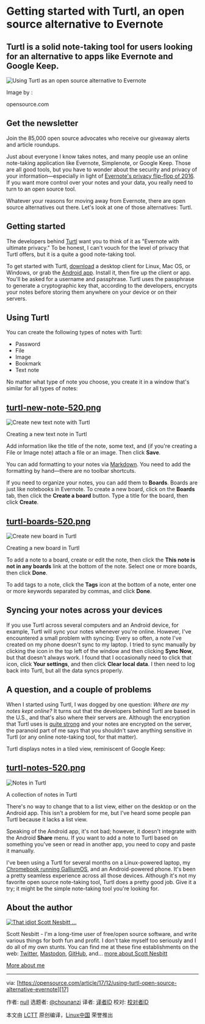 Getting started with Turtl, an open source alternative to Evernote
==================================================================

Turtl is a solid note-taking tool for users looking for an alternative to apps like Evernote and Google Keep.
-------------------------------------------------------------------------------------------------------------

![Using Turtl as an open source alternative to Evernote](https://opensource.com/sites/default/files/styles/image-full-size/public/lead-images/BUS_brainstorm_island_520px.png?itok=6IUPyxkY "Using Turtl as an open source alternative to Evernote")

Image by : 

opensource.com

Get the newsletter
------------------

Join the 85,000 open source advocates who receive our giveaway alerts and article roundups.

Just about everyone I know takes notes, and many people use an online note-taking application like Evernote, Simplenote, or Google Keep. Those are all good tools, but you have to wonder about the security and privacy of your information—especially in light of [Evernote's privacy flip-flop of 2016][1]. If you want more control over your notes and your data, you really need to turn to an open source tool.

Whatever your reasons for moving away from Evernote, there are open source alternatives out there. Let's look at one of those alternatives: Turtl.

Getting started
---------------

The developers behind [Turtl][2] want you to think of it as "Evernote with ultimate privacy." To be honest, I can't vouch for the level of privacy that Turtl offers, but it is a quite a good note-taking tool.

To get started with Turtl, [download][3] a desktop client for Linux, Mac OS, or Windows, or grab the [Android app][4]. Install it, then fire up the client or app. You'll be asked for a username and passphrase. Turtl uses the passphrase to generate a cryptographic key that, according to the developers, encrypts your notes before storing them anywhere on your device or on their servers.

Using Turtl
-----------

You can create the following types of notes with Turtl:

*   Password
*   File
*   Image
*   Bookmark
*   Text note

No matter what type of note you choose, you create it in a window that's similar for all types of notes:

[turtl-new-note-520.png][5]
---------------------------

![Create new text note with Turtl](https://opensource.com/sites/default/files/images/life-uploads/turtl-new-note-520.png "Creating a new text note with Turtl")

Creating a new text note in Turtl

Add information like the title of the note, some text, and (if you're creating a File or Image note) attach a file or an image. Then click **Save**.

You can add formatting to your notes via [Markdown][6]. You need to add the formatting by hand—there are no toolbar shortcuts.

If you need to organize your notes, you can add them to **Boards**. Boards are just like notebooks in Evernote. To create a new board, click on the **Boards** tab, then click the **Create a board** button. Type a title for the board, then click **Create**.

[turtl-boards-520.png][7]
-------------------------

![Create new board in Turtl](https://opensource.com/sites/default/files/images/life-uploads/turtl-boards-520.png "Creating a new Turtl board")

Creating a new board in Turtl

To add a note to a board, create or edit the note, then click the **This note is not in any boards** link at the bottom of the note. Select one or more boards, then click **Done**.

To add tags to a note, click the **Tags** icon at the bottom of a note, enter one or more keywords separated by commas, and click **Done**.

Syncing your notes across your devices
--------------------------------------

If you use Turtl across several computers and an Android device, for example, Turtl will sync your notes whenever you're online. However, I've encountered a small problem with syncing: Every so often, a note I've created on my phone doesn't sync to my laptop. I tried to sync manually by clicking the icon in the top left of the window and then clicking **Sync Now**, but that doesn't always work. I found that I occasionally need to click that icon, click **Your settings**, and then click **Clear local data**. I then need to log back into Turtl, but all the data syncs properly.

A question, and a couple of problems
------------------------------------

When I started using Turtl, I was dogged by one question: _Where are my notes kept online?_ It turns out that the developers behind Turtl are based in the U.S., and that's also where their servers are. Although the encryption that Turtl uses is [quite strong][8] and your notes are encrypted on the server, the paranoid part of me says that you shouldn't save anything sensitive in Turtl (or any online note-taking tool, for that matter).

Turtl displays notes in a tiled view, reminiscent of Google Keep:

[turtl-notes-520.png][9]
------------------------

![Notes in Turtl](https://opensource.com/sites/default/files/images/life-uploads/turtl-notes-520.png "Collection of notes in Turtl")

A collection of notes in Turtl

There's no way to change that to a list view, either on the desktop or on the Android app. This isn't a problem for me, but I've heard some people pan Turtl because it lacks a list view.

Speaking of the Android app, it's not bad; however, it doesn't integrate with the Android **Share** menu. If you want to add a note to Turtl based on something you've seen or read in another app, you need to copy and paste it manually.

I've been using a Turtl for several months on a Linux-powered laptop, my [Chromebook running GalliumOS][10], and an Android-powered phone. It's been a pretty seamless experience across all those devices. Although it's not my favorite open source note-taking tool, Turtl does a pretty good job. Give it a try; it might be the simple note-taking tool you're looking for.

About the author
----------------

[![That idiot Scott Nesbitt ...](https://opensource.com/sites/default/files/styles/profile_pictures/public/scottn-cropped.jpg?itok=q4T2J4Ai)][11]

Scott Nesbitt \- I'm a long-time user of free/open source software, and write various things for both fun and profit. I don't take myself too seriously and I do all of my own stunts. You can find me at these fine establishments on the web: [Twitter][12], [Mastodon][13], [GitHub][14], and... [more about Scott Nesbitt][15]

[More about me][16]

---

via: [https://opensource.com/article/17/12/using-turtl-open-source-alternative-evernote][17]

作者: [null][18] 选题者: [@chounanzi][19] 译者: [译者ID][20] 校对: [校对者ID][21]

本文由 [LCTT][22] 原创编译，[Linux中国][23] 荣誉推出

[1]: https://blog.evernote.com/blog/2016/12/15/evernote-revisits-privacy-policy/
[2]: https://turtlapp.com/
[3]: https://turtlapp.com/download/
[4]: https://turtlapp.com/download/
[5]: https://opensource.com/file/378346
[6]: https://en.wikipedia.org/wiki/Markdown
[7]: https://opensource.com/file/378351
[8]: https://turtlapp.com/docs/security/encryption-specifics/
[9]: https://opensource.com/file/378356
[10]: https://opensource.com/article/17/4/linux-chromebook-gallium-os
[11]: https://opensource.com/users/scottnesbitt
[12]: http://www.twitter.com/ScottWNesbitt
[13]: https://mastodon.social/@scottnesbitt
[14]: https://github.com/ScottWNesbitt
[15]: https://opensource.com/users/scottnesbitt
[16]: https://opensource.com/users/scottnesbitt
[17]: https://opensource.com/article/17/12/using-turtl-open-source-alternative-evernote
[18]: undefined
[19]: https://github.com/chounanzi
[20]: https://github.com/译者ID
[21]: https://github.com/校对者ID
[22]: https://github.com/LCTT/TranslateProject
[23]: https://linux.cn/